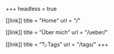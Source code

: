 +++
headless = true

[[link]]
title = "Home"
url = "/"

[[link]]
title = "Über mich"
url = "/ueber/"

[[link]]
title = "🏷️Tags"
url = "/tags/"
+++
